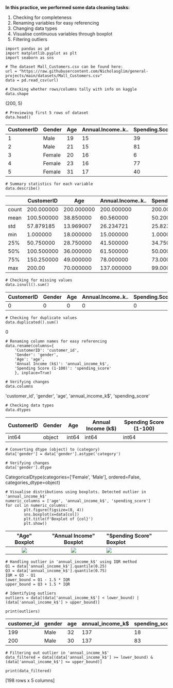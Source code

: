 **In this practice, we performed some data cleaning tasks:**
1) Checking for completeness
2) Renaming variables for easy referencing
3) Changing data types
4) Visualise continuous variables through boxplot
5) Filtering outliers
```
import pandas as pd
import matplotlib.pyplot as plt
import seaborn as sns

# The dataset Mall_Customers.csv can be found here:
url = "https://raw.githubusercontent.com/Nicholasglim/general-projects/main/datasets/Mall_Customers.csv"
data = pd.read_csv(url)

# Checking whether rows/columns tally with info on kaggle
data.shape
```
(200, 5)
```
# Previewing first 5 rows of dataset
data.head()
```
| CustomerID | Gender | Age | Annual.Income..k.. | Spending.Score..1.100. |
|----------- |------- |---- |------------------- |----------------------- |
| 1          | Male   | 19  | 15                 | 39                     |
| 2          | Male   | 21  | 15                 | 81                     |
| 3          | Female | 20  | 16                 | 6                      |
| 4          | Female | 23  | 16                 | 77                     |
| 5          | Female | 31  | 17                 | 40                     |
```
# Summary statistics for each variable
data.describe()
```
|       |   CustomerID   |       Age      |  Annual.Income..k.. | Spending.Score..1.100. |
|-------|--------------- |--------------- |-------------------- |----------------------- |
| count | 200.000000     | 200.000000     | 200.000000          | 200.000000             |
| mean  | 100.500000     | 38.850000      | 60.560000           | 50.2000000             |
| std   | 57.879185      | 13.969007      | 26.234721           | 25.823522              |
| min   | 1.000000       | 18.000000      | 15.000000           | 1.000000               |
| 25%   | 50.750000      | 28.750000      | 41.500000           | 34.750000              |
| 50%   | 100.500000     | 36.000000      | 61.500000           | 50.000000              |
| 75%   | 150.250000     | 49.000000      | 78.000000           | 73.000000              |
| max   | 200.00         | 70.000000      | 137.000000          | 99.000000              |
```
# Checking for missing values
data.isnull().sum()
```
| CustomerID | Gender | Age | Annual.Income..k.. | Spending.Score..1.100. |
|------------|--------|-----|--------------------|------------------------|
| 0          | 0      | 0   | 0                  | 0                      |
```
# Checking for duplicate values
data.duplicated().sum()
```
0
```
# Renaming column names for easy referencing
data.rename(columns={
    'CustomerID': 'customer_id',
    'Gender': 'gender',
    'Age': 'age',
    'Annual Income (k$)': 'annual_income_k$',
    'Spending Score (1-100)': 'spending_score'
    }, inplace=True)

# Verifying changes
data.columns
```
'customer_id', 'gender', 'age', 'annual_income_k$', 'spending_score'
```
# Checking data types
data.dtypes
```
|CustomerID | Gender | Age   | Annual Income (k$) | Spending Score (1-100) |
|-----------|--------|-------|--------------------|------------------------|
| int64     | object | int64 | int64              | int64                  |
```
# Converting dtype (object) to (category)
data['gender'] = data['gender'].astype('category')

# Verifying changes
data['gender'].dtype
```
CategoricalDtype(categories=['Female', 'Male'], ordered=False, categories_dtype=object)
```
# Visualise distributions using boxplots. Detected outlier in 'annual_income_k$'
numeric_columns = ['age', 'annual_income_k$', 'spending_score']
for col in numeric_columns:
        plt.figure(figsize=(8, 4))
        sns.boxplot(x=data[col])
        plt.title(f'Boxplot of {col}')
        plt.show()
```
"Age" Boxplot                                                                        | "Annual Income" Boxplot                                                              | "Spending Score" Boxplot
:-----------------------------------------------------------------------------------:|:------------------------------------------------------------------------------------:|:-------------------------------------------------------------------------------------------------------------
![](https://github.com/user-attachments/assets/f5f493a7-e77e-4713-acdc-277034c99fa9) | ![](https://github.com/user-attachments/assets/1637b7eb-f9ae-4374-9255-826bbe90e01b) | ![](https://github.com/user-attachments/assets/244ebf1f-93cf-4344-8454-3f9f73d54e6c)
```
# Handling outlier in 'annual_income_k$' using IQR method
Q1 = data['annual_income_k$'].quantile(0.25)
Q3 = data['annual_income_k$'].quantile(0.75)
IQR = Q3 - Q1
lower_bound = Q1 - 1.5 * IQR
upper_bound = Q3 + 1.5 * IQR

# Identifying outliers
outliers = data[(data['annual_income_k$'] < lower_bound) | (data['annual_income_k$'] > upper_bound)]

print(outliers)
```
| customer_id | gender | age   | annual_income_k$ | spending_score |
|-------------|--------|-------|------------------|----------------|
| 199         | Male   | 32    | 137              | 18             |
| 200         | Male   | 30    | 137              | 83             |
```
# Filtering out outlier in 'annual_income_k$'
data_filtered = data[(data['annual_income_k$'] >= lower_bound) & (data['annual_income_k$'] <= upper_bound)]

print(data_filtered)
```
[198 rows x 5 columns]
